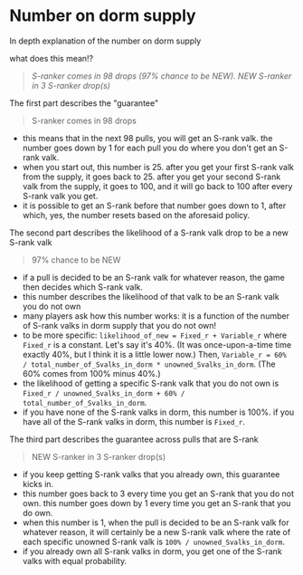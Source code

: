 # Number on dorm supply

In depth explanation of the number on dorm supply

what does this mean!?
> *S-ranker comes in 98 drops (97% chance to be NEW). NEW S-ranker in 3 S-ranker drop(s)*

The first part describes the "guarantee"
> S-ranker comes in 98 drops
- this means that in the next 98 pulls, you will get an S-rank valk. the number goes down by 1 for each pull you do where you don't get an S-rank valk.
- when you start out, this number is 25. after you get your first S-rank valk from the supply, it goes back to 25. after you get your second S-rank valk from the supply, it goes to 100, and it will go back to 100 after every S-rank valk you get.
- it is possible to get an S-rank before that number goes down to 1, after which, yes, the number resets based on the aforesaid policy.

The second part describes the likelihood of a S-rank valk drop to be a new S-rank valk
> 97% chance to be NEW
- if a pull is decided to be an S-rank valk for whatever reason, the game then decides which S-rank valk.
- this number describes the likelihood of that valk to be an S-rank valk you do not own
- many players ask how this number works: it is a function of the number of S-rank valks in dorm supply that you do not own!
- to be more specific: `likelihood_of_new = Fixed_r + Variable_r` where `Fixed_r` is a constant. Let's say it's 40%. (It was once-upon-a-time time exactly 40%, but I think it is a little lower now.) Then, `Variable_r = 60% / total_number_of_Svalks_in_dorm * unowned_Svalks_in_dorm`. (The 60% comes from 100% minus 40%.)
- the likelihood of getting a specific S-rank valk that you do not own is `Fixed_r / unowned_Svalks_in_dorm + 60% / total_number_of_Svalks_in_dorm`.
- if you have none of the S-rank valks in dorm, this number is 100%. if you have all of the S-rank valks in dorm, this number is `Fixed_r`.

The third part describes the guarantee across pulls that are S-rank
> NEW S-ranker in 3 S-ranker drop(s)
- if you keep getting S-rank valks that you already own, this guarantee kicks in.
- this number goes back to 3 every time you get an S-rank that you do not own. this number goes down by 1 every time you get an S-rank that you do own.
- when this number is 1, when the pull is decided to be an S-rank valk for whatever reason, it will certainly be a new S-rank valk where the rate of each specific unowned S-rank valk is `100% / unowned_Svalks_in_dorm`.
- if you already own all S-rank valks in dorm, you get one of the S-rank valks with equal probability. 

